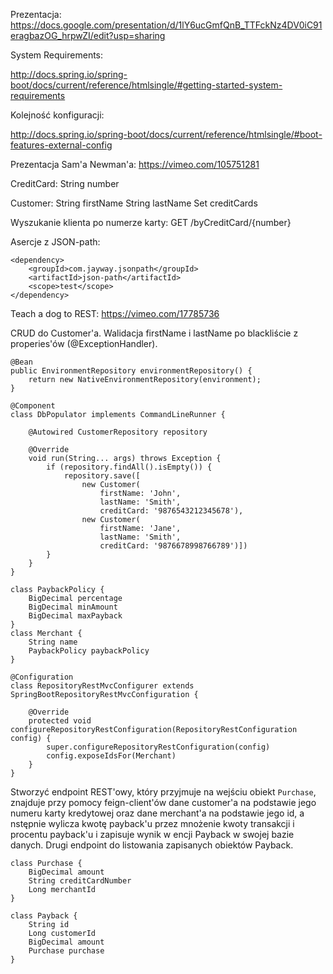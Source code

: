 Prezentacja:
https://docs.google.com/presentation/d/1lY6ucGmfQnB_TTFckNz4DV0iC91eragbazOG_hrpwZI/edit?usp=sharing

System Requirements:

http://docs.spring.io/spring-boot/docs/current/reference/htmlsingle/#getting-started-system-requirements

Kolejność konfiguracji:

http://docs.spring.io/spring-boot/docs/current/reference/htmlsingle/#boot-features-external-config

Prezentacja Sam'a Newman'a:
https://vimeo.com/105751281


CreditCard:
 String number

Customer:
 String firstName
 String lastName
 Set<CreditCard> creditCards

Wyszukanie klienta po numerze karty:
GET /byCreditCard/{number}


Asercje z JSON-path:

```
<dependency>
    <groupId>com.jayway.jsonpath</groupId>
    <artifactId>json-path</artifactId>
    <scope>test</scope>
</dependency>
```

Teach a dog to REST:
https://vimeo.com/17785736


CRUD do Customer'a.
Walidacja firstName i lastName po blackliście z properies'ów (@ExceptionHandler).


```
@Bean
public EnvironmentRepository environmentRepository() {
	return new NativeEnvironmentRepository(environment);
}
```


```
@Component
class DbPopulator implements CommandLineRunner {

    @Autowired CustomerRepository repository

    @Override
    void run(String... args) throws Exception {
        if (repository.findAll().isEmpty()) {
            repository.save([
                new Customer(
                    firstName: 'John',
                    lastName: 'Smith',
                    creditCard: '9876543212345678'),
                new Customer(
                    firstName: 'Jane',
                    lastName: 'Smith',
                    creditCard: '9876678998766789')])
        }
    }
}
```


```
class PaybackPolicy {
	BigDecimal percentage
    BigDecimal minAmount
    BigDecimal maxPayback
}
class Merchant {
	String name
	PaybackPolicy paybackPolicy
}
```


```
@Configuration
class RepositoryRestMvcConfigurer extends SpringBootRepositoryRestMvcConfiguration {

    @Override
    protected void configureRepositoryRestConfiguration(RepositoryRestConfiguration config) {
        super.configureRepositoryRestConfiguration(config)
        config.exposeIdsFor(Merchant)
    }
}
```



Stworzyć endpoint REST'owy, który przyjmuje
na wejściu obiekt `Purchase`, znajduje przy
pomocy feign-client'ów dane customer'a na
podstawie jego numeru karty kredytowej
oraz dane merchant'a na podstawie jego id,
a nstępnie wylicza kwotę payback'u przez
mnożenie kwoty transakcji i procentu payback'u
i zapisuje wynik w encji Payback w swojej
bazie danych. Drugi endpoint do listowania
zapisanych obiektów Payback.
```
class Purchase {
    BigDecimal amount
    String creditCardNumber
    Long merchantId
}

class Payback {
	String id
	Long customerId
	BigDecimal amount
	Purchase purchase
}
```

